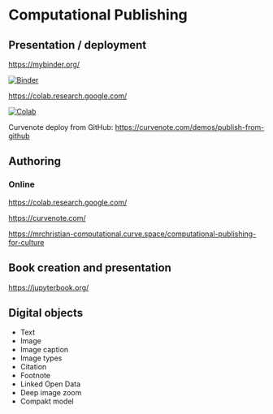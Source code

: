 # Computational Publishing

## Presentation / deployment

https://mybinder.org/
            
[![Binder](https://mybinder.org/badge_logo.svg)](https://mybinder.org/v2/gh/mrchristian/computational-publishing-for-culture/HEAD)

https://colab.research.google.com/
            
[![Colab](https://colab.research.google.com/assets/colab-badge.svg)](https://colab.research.google.com/github/mrchristian/jupyter_binder/blob/main/colab.ipynb)

Curvenote deploy from GitHub: https://curvenote.com/demos/publish-from-github

## Authoring

### Online

https://colab.research.google.com/

https://curvenote.com/

https://mrchristian-computational.curve.space/computational-publishing-for-culture

## Book creation and presentation

https://jupyterbook.org/

## Digital objects

  - Text
  - Image
  - Image caption
  - Image types
  - Citation
  - Footnote
  - Linked Open Data
  - Deep image zoom
  - Compakt model
  
